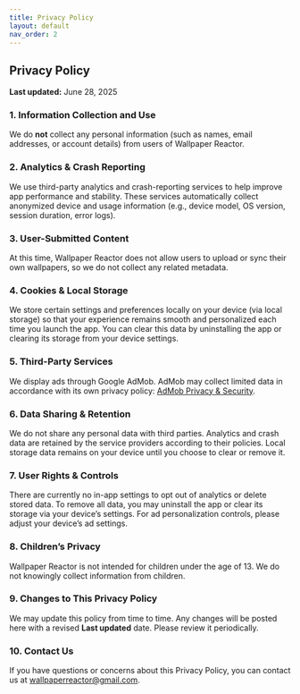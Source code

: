 ```yaml
---
title: Privacy Policy
layout: default
nav_order: 2
---
```


## Privacy Policy

**Last updated:** June 28, 2025

### 1. Information Collection and Use
We do **not** collect any personal information (such as names, email addresses, or account details) from users of Wallpaper Reactor.

### 2. Analytics & Crash Reporting
We use third-party analytics and crash-reporting services to help improve app performance and stability. These services automatically collect anonymized device and usage information (e.g., device model, OS version, session duration, error logs).

### 3. User-Submitted Content
At this time, Wallpaper Reactor does not allow users to upload or sync their own wallpapers, so we do not collect any related metadata.

### 4. Cookies & Local Storage
We store certain settings and preferences locally on your device (via local storage) so that your experience remains smooth and personalized each time you launch the app. You can clear this data by uninstalling the app or clearing its storage from your device settings.

### 5. Third-Party Services
We display ads through Google AdMob. AdMob may collect limited data in accordance with its own privacy policy: [AdMob Privacy & Security](https://support.google.com/admob/answer/6128543).

### 6. Data Sharing & Retention
We do not share any personal data with third parties. Analytics and crash data are retained by the service providers according to their policies. Local storage data remains on your device until you choose to clear or remove it.

### 7. User Rights & Controls
There are currently no in-app settings to opt out of analytics or delete stored data. To remove all data, you may uninstall the app or clear its storage via your device’s settings. For ad personalization controls, please adjust your device’s ad settings.

### 8. Children’s Privacy
Wallpaper Reactor is not intended for children under the age of 13. We do not knowingly collect information from children.

### 9. Changes to This Privacy Policy
We may update this policy from time to time. Any changes will be posted here with a revised **Last updated** date. Please review it periodically.

### 10. Contact Us
If you have questions or concerns about this Privacy Policy, you can contact us at [wallpaperreactor@gmail.com](mailto:wallpaperreactor@gmail.com).

